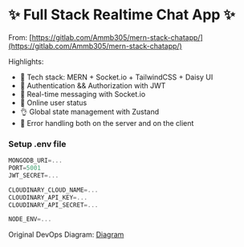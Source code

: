 # ✨ Full Stack Realtime Chat App ✨

From: [https://gitlab.com/Ammb305/mern-stack-chatapp/](https://gitlab.com/Ammb305/mern-stack-chatapp/)

Highlights:

- 🌟 Tech stack: MERN + Socket.io + TailwindCSS + Daisy UI
- 🎃 Authentication && Authorization with JWT
- 👾 Real-time messaging with Socket.io
- 🚀 Online user status
- 👌 Global state management with Zustand
- 🐞 Error handling both on the server and on the client

### Setup .env file

```js
MONGODB_URI=...
PORT=5001
JWT_SECRET=...

CLOUDINARY_CLOUD_NAME=...
CLOUDINARY_API_KEY=...
CLOUDINARY_API_SECRET=...

NODE_ENV=...
```

Original DevOps Diagram:
[Diagram](https://imgur.com/a/CkP0VBI)
